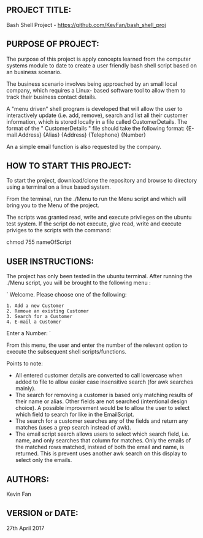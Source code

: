 PROJECT TITLE:
---------------------------

Bash Shell Project - https://github.com/KevFan/bash_shell_proj


PURPOSE OF PROJECT:
------------------------------
The purpose of this project is apply concepts learned from the computer systems module to date to create a user friendly bash shell script based on an business scenario.

The business scenario involves being approached by an small local company, which requires a Linux- based software tool to allow them to track their business contact details.

A "menu driven" shell program is developed that will allow the user to interactively update (i.e. add, remove), search and list all their customer information, which is stored locally in a file called CustomerDetails.
The format of the " CustomerDetails " file should take the following format:
{E-mail Address}	{Alias}		{Address}		{Telephone}		{Number}

An a simple email function is also requested by the company.


HOW TO START THIS PROJECT:
-------------------------------
To start the project, download/clone the repository and browse to directory using a terminal on a linux based system.

From the terminal, run the ./Menu to run the Menu script and which will bring you to the Menu of the project.

The scripts was granted read, write and execute privileges on the ubuntu test system. If the script do not execute, give read, write and execute priviges to the scripts with the command:

chmod 755 nameOfScript


USER INSTRUCTIONS:
----------------------------------
The project has only been tested in the ubuntu terminal. After running the ./Menu script, you will be brought to the following menu :

`
Welcome. Please choose one of the following:

	1. Add a new Customer
	2. Remove an existing Customer
	3. Search for a Customer
	4. E-mail a Customer

Enter a Number:
`

From this menu, the user and enter the number of the relevant option to execute the subsequent shell scripts/functions. 

Points to note:
* All entered customer details are converted to call lowercase when added to file to allow easier case insensitive search (for awk searches mainly).
* The search for removing a customer is based only matching results of their name or alias. Other fields are not searched (intentional design choice). A possible improvement would be to allow the user to select which field to search for like in the EmailScript.
* The search for a customer searches any of the fields and return any matches (uses a grep search instead of awk).
* The email script search allows users to select which search field, i.e. name, and only searches that column for matches. Only the emails of the matched rows matched, instead of both the email and name, is returned. This is prevent uses another awk search on this display to select only the emails.


AUTHORS:
-----------------
Kevin Fan


VERSION or DATE:
------------------------------------
 27th April 2017
